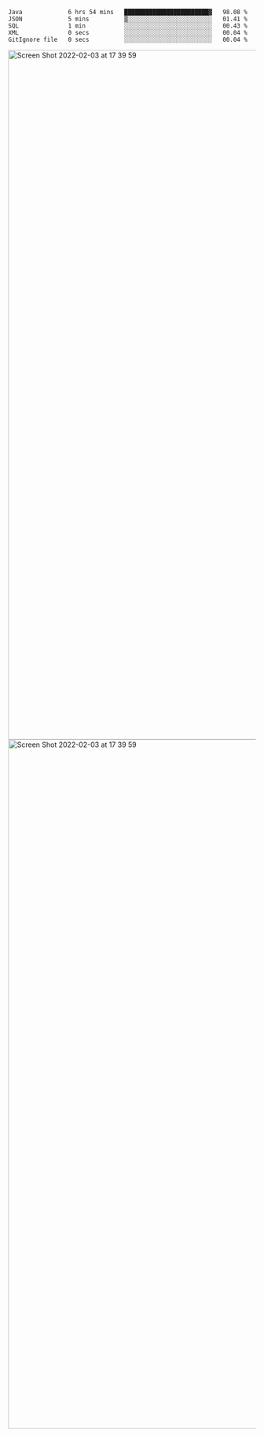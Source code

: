<!--START_SECTION:waka-->

```text
Java             6 hrs 54 mins   ████████████████████████▓   98.08 %
JSON             5 mins          ▒░░░░░░░░░░░░░░░░░░░░░░░░   01.41 %
SQL              1 min           ░░░░░░░░░░░░░░░░░░░░░░░░░   00.43 %
XML              0 secs          ░░░░░░░░░░░░░░░░░░░░░░░░░   00.04 %
GitIgnore file   0 secs          ░░░░░░░░░░░░░░░░░░░░░░░░░   00.04 %
```

<!--END_SECTION:waka-->

<img width="1400" alt="Screen Shot 2022-02-03 at 17 39 59" src="https://user-images.githubusercontent.com/45716542/152387304-f2b60485-53a6-4f4b-a818-5cefb1b0c0ae.png">
<img width="1400" alt="Screen Shot 2022-02-03 at 17 39 59" src="https://user-images.githubusercontent.com/45716542/152387273-ea5cdf21-2a45-44da-8bef-00c1763b1d42.png">

